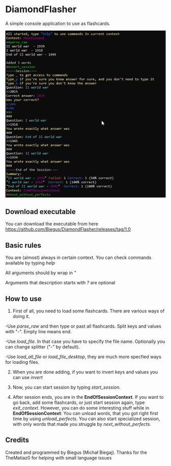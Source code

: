 # DiamondFlasher

A simple console application to use as flashcards.

![](https://github.com/Biegus/DiamondFlasher/blob/main/Images/Main.png)

## Download executable

You can download the executable from here https://github.com/Biegus/DiamondFlasher/releases/tag/1.0

## Basic rules

You are (almost) always in certain context. You can check commands available by typing *help*

All arguments should by wrap in *"*

Arguments that description starts with *?* are optional

## How to use

1. First of all, you need to load some flashcards. There are various ways of doing it.

-Use *parse_raw* and then type or past all flashcards. Split keys and values with "-". Empty line means end.

-Use *load_file*. In that case you have to specify the file name. Optionally you can change splitter ("-" by default).

-Use *load_all_file* or *load_file_desktop*, they are much more specfied ways for loading files.

2. When you are done adding, if you want to invert keys and values you can use *invert*

3. Now, you can start session by typing *start_session*.

4. After session ends, you are in the **EndOfSessionContext**. If you want to go back, add some flashcards, or just start session again, type *exit_context*.
However, you can do some interesting stuff while in **EndOfSessionContext**:
You can unload words, that you got right first time by using *unload_perfects*. You can also start specialized session, with only words that made you struggle by *next_without_perfects*.

## Credits

Created and programmed by Biegus (Michał Biegaj). 
Thanks for the  TheMatiaz0 for helping with small language issues
